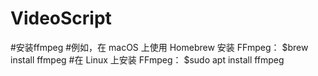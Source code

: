 # VideoScript
#安装ffmpeg
#例如，在 macOS 上使用 Homebrew 安装 FFmpeg：
$brew install ffmpeg
#在 Linux 上安装 FFmpeg：
$sudo apt install ffmpeg


